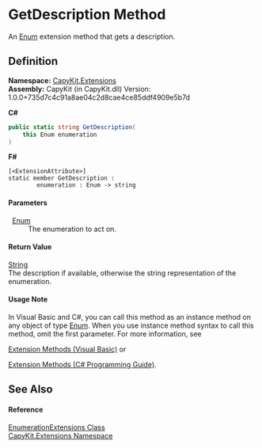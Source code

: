 # GetDescription Method


An <a href="https://learn.microsoft.com/dotnet/api/system.enum" target="_blank" rel="noopener noreferrer">Enum</a> extension method that gets a description.



## Definition
**Namespace:** <a href="N_CapyKit_Extensions.md">CapyKit.Extensions</a>  
**Assembly:** CapyKit (in CapyKit.dll) Version: 1.0.0+735d7c4c91a8ae04c2d8cae4ce85ddf4909e5b7d

**C#**
``` C#
public static string GetDescription(
	this Enum enumeration
)
```
**F#**
``` F#
[<ExtensionAttribute>]
static member GetDescription : 
        enumeration : Enum -> string 
```



#### Parameters
<dl><dt>  <a href="https://learn.microsoft.com/dotnet/api/system.enum" target="_blank" rel="noopener noreferrer">Enum</a></dt><dd>The enumeration to act on.</dd></dl>

#### Return Value
<a href="https://learn.microsoft.com/dotnet/api/system.string" target="_blank" rel="noopener noreferrer">String</a>  
The description if available, otherwise the string representation of the enumeration.

#### Usage Note
In Visual Basic and C#, you can call this method as an instance method on any object of type <a href="https://learn.microsoft.com/dotnet/api/system.enum" target="_blank" rel="noopener noreferrer">Enum</a>. When you use instance method syntax to call this method, omit the first parameter. For more information, see <a href="https://docs.microsoft.com/dotnet/visual-basic/programming-guide/language-features/procedures/extension-methods" target="_blank" rel="noopener noreferrer">

Extension Methods (Visual Basic)</a> or <a href="https://docs.microsoft.com/dotnet/csharp/programming-guide/classes-and-structs/extension-methods" target="_blank" rel="noopener noreferrer">

Extension Methods (C# Programming Guide)</a>.

## See Also


#### Reference
<a href="T_CapyKit_Extensions_EnumerationExtensions.md">EnumerationExtensions Class</a>  
<a href="N_CapyKit_Extensions.md">CapyKit.Extensions Namespace</a>  
